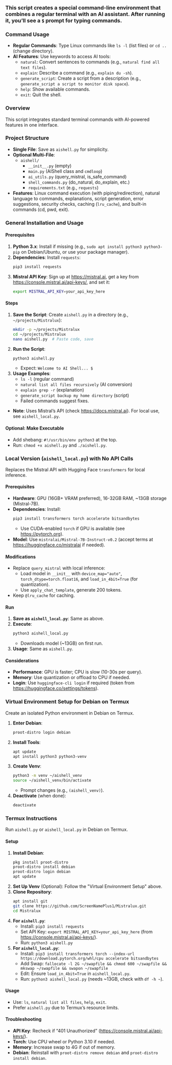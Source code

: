 ### This script creates a special command-line environment that combines a regular terminal with an AI assistant. After running it, you’ll see a `$` prompt for typing commands.

### Command Usage
- **Regular Commands**: Type Linux commands like `ls -l` (list files) or `cd ..` (change directory).
- **AI Features**: Use keywords to access AI tools:
  - `natural`: Convert sentences to commands (e.g., `natural find all text files`).
  - `explain`: Describe a command (e.g., `explain du -sh`).
  - `generate_script`: Create a script from a description (e.g., `generate_script a script to monitor disk space`).
  - `help`: Show available commands.
  - `exit`: Quit the shell.

### Overview
This script integrates standard terminal commands with AI-powered features in one interface.

### Project Structure
- **Single File**: Save as `aishell.py` for simplicity.
- **Optional Multi-File**:
  - `aishell/`
    - `__init__.py` (empty)
    - `main.py` (AIShell class and `cmdloop`)
    - `ai_utils.py` (query_mistral, is_safe_command)
    - `shell_commands.py` (do_natural, do_explain, etc.)
    - `requirements.txt` (e.g., `requests`)
- **Features**: Linux command execution (with piping/redirection), natural language to commands, explanations, script generation, error suggestions, security checks, caching (`lru_cache`), and built-in commands (cd, pwd, exit).

### General Installation and Usage
#### Prerequisites
1. **Python 3.x**: Install if missing (e.g., `sudo apt install python3 python3-pip` on Debian/Ubuntu, or use your package manager).
2. **Dependencies**: Install `requests`:
   ```bash
   pip3 install requests
   ```
3. **Mistral API Key**: Sign up at https://mistral.ai, get a key from https://console.mistral.ai/api-keys/, and set it:
   ```bash
   export MISTRAL_API_KEY=your_api_key_here
   ```

#### Steps
1. **Save the Script**: Create `aishell.py` in a directory (e.g., `~/projects/Mistralux`):
   ```bash
   mkdir -p ~/projects/Mistralux
   cd ~/projects/Mistralux
   nano aishell.py  # Paste code, save
   ```
2. **Run the Script**:
   ```bash
   python3 aishell.py
   ```
   - Expect: `Welcome to AI Shell... $`
3. **Usage Examples**:
   - `ls -l` (regular command)
   - `natural list all files recursively` (AI conversion)
   - `explain grep -r` (explanation)
   - `generate_script backup my home directory` (script)
   - Failed commands suggest fixes.
- **Note**: Uses Mistral’s API (check https://docs.mistral.ai). For local use, see `aishell_local.py`.

#### Optional: Make Executable
- Add shebang: `#!/usr/bin/env python3` at the top.
- Run: `chmod +x aishell.py` and `./aishell.py`.

### Local Version (`aishell_local.py`) with No API Calls
Replaces the Mistral API with Hugging Face `transformers` for local inference.

#### Prerequisites
- **Hardware**: GPU (16GB+ VRAM preferred), 16-32GB RAM, ~13GB storage (Mistral-7B).
- **Dependencies**: Install:
  ```bash
  pip3 install transformers torch accelerate bitsandbytes
  ```
  - Use CUDA-enabled `torch` if GPU is available (see https://pytorch.org).
- **Model**: Use `mistralai/Mistral-7B-Instruct-v0.2` (accept terms at https://huggingface.co/mistralai if needed).

#### Modifications
- Replace `query_mistral` with local inference:
  - Load model in `__init__` with `device_map="auto"`, `torch_dtype=torch.float16`, and `load_in_4bit=True` (for quantization).
  - Use `apply_chat_template`, generate 200 tokens.
- Keep `@lru_cache` for caching.

#### Run
1. **Save as `aishell_local.py`**: Same as above.
2. **Execute**:
   ```bash
   python3 aishell_local.py
   ```
   - Downloads model (~13GB) on first run.
3. **Usage**: Same as `aishell.py`.

#### Considerations
- **Performance**: GPU is faster; CPU is slow (10-30s per query).
- **Memory**: Use quantization or offload to CPU if needed.
- **Login**: Use `huggingface-cli login` if required (token from https://huggingface.co/settings/tokens).

### Virtual Environment Setup for Debian on Termux
Create an isolated Python environment in Debian on Termux.

1. **Enter Debian**:
   ```bash
   proot-distro login debian
   ```
2. **Install Tools**:
   ```bash
   apt update
   apt install python3 python3-venv
   ```
3. **Create Venv**:
   ```bash
   python3 -m venv ~/aishell_venv
   source ~/aishell_venv/bin/activate
   ```
   - Prompt changes (e.g., `(aishell_venv)`).
4. **Deactivate** (when done):
   ```bash
   deactivate
   ```

### Termux Instructions
Run `aishell.py` or `aishell_local.py` in Debian on Termux.

#### Setup
1. **Install Debian**:
   ```bash
   pkg install proot-distro
   proot-distro install debian
   proot-distro login debian
   apt update
   ```
2. **Set Up Venv** (Optional): Follow the "Virtual Environment Setup" above.
3. **Clone Repository**:
   ```bash
   apt install git
   git clone https://github.com/ScreenNamePlus1/Mistralux.git
   cd Mistralux
   ```
4. **For `aishell.py`**:
   - Install: `pip3 install requests`
   - Set API Key: `export MISTRAL_API_KEY=your_api_key_here` (from https://console.mistral.ai/api-keys/).
   - Run: `python3 aishell.py`
5. **For `aishell_local.py`**:
   - Install: `pip3 install transformers torch --index-url https://download.pytorch.org/whl/cpu accelerate bitsandbytes`
   - Add Swap: `fallocate -l 2G ~/swapfile && chmod 600 ~/swapfile && mkswap ~/swapfile && swapon ~/swapfile`
   - Edit: Ensure `load_in_4bit=True` in `aishell_local.py`.
   - Run: `python3 aishell_local.py` (needs ~13GB, check with `df -h ~`).

#### Usage
- Use: `ls`, `natural list all files`, `help`, `exit`.
- Prefer `aishell.py` due to Termux’s resource limits.

#### Troubleshooting
- **API Key**: Recheck if “401 Unauthorized” (https://console.mistral.ai/api-keys/).
- **Torch**: Use CPU wheel or Python 3.10 if needed.
- **Memory**: Increase swap to 4G if out of memory.
- **Debian**: Reinstall with `proot-distro remove debian` and `proot-distro install debian`.

